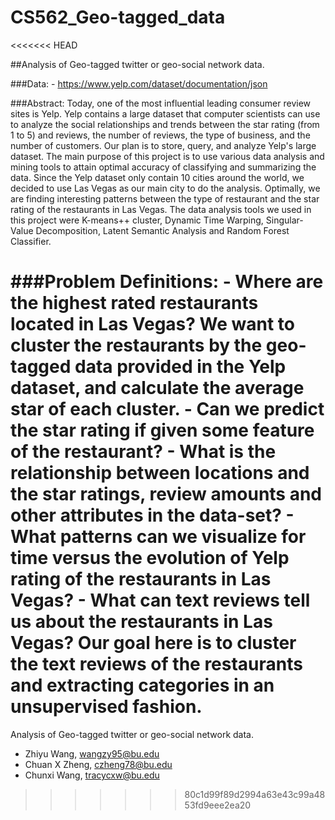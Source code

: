 # CS562_Geo-tagged_data
<<<<<<< HEAD

##Analysis of Geo-tagged twitter or geo-social network data.

###Data:
	- https://www.yelp.com/dataset/documentation/json

###Abstract:
	Today, one of the most influential leading consumer review sites is Yelp. Yelp contains a large dataset that computer scientists can use to analyze the social relationships and trends between the star rating (from 1 to 5) and reviews, the number of reviews, the type of business, and the number of customers. Our plan is to store, query, and analyze Yelp's large dataset. The main purpose of this project is to use various data analysis and mining tools to attain optimal accuracy of classifying and summarizing the data. Since the Yelp dataset only contain 10 cities around the world, we decided to use Las Vegas as our main city to do the analysis. Optimally, we are finding interesting patterns between the type of restaurant and the star rating of the restaurants in Las Vegas. The data analysis tools we used in this project were K-means++ cluster, Dynamic Time Warping, Singular-Value Decomposition, Latent Semantic Analysis and Random Forest Classifier.

###Problem Definitions:
	- Where are the highest rated restaurants located in Las Vegas? We want to cluster the restaurants by the geo-tagged data provided in the Yelp dataset, and calculate the average star of each cluster.
	- Can we predict the star rating if given some feature of the restaurant?
	- What is the relationship between locations and the star ratings, review amounts and other attributes in the data-set?
	- What patterns can we visualize for time versus the evolution of Yelp rating of the restaurants in Las Vegas?
	- What can text reviews tell us about the restaurants in Las Vegas? Our goal here is to cluster the text reviews of the restaurants and extracting categories in an unsupervised fashion. 
=======
Analysis of Geo-tagged twitter or geo-social network data.

 * Zhiyu Wang, wangzy95@bu.edu
 * Chuan X Zheng, czheng78@bu.edu
 * Chunxi Wang, tracycxw@bu.edu
>>>>>>> 80c1d99f89d2994a63e43c99a4853fd9eee2ea20

